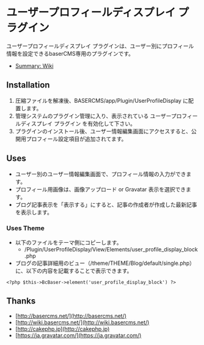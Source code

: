 # ユーザープロフィールディスプレイ プラグイン
ユーザープロフィールディスプレイ プラグインは、ユーザー別にプロフィール情報を設定できるbaserCMS専用のプラグインです。

- [Summary: Wiki](https://github.com/materializing/UserProfileDisplay)

## Installation
1. 圧縮ファイルを解凍後、BASERCMS/app/Plugin/UserProfileDisplay に配置します。
2. 管理システムのプラグイン管理に入り、表示されている ユーザープロフィールディスプレイ プラグイン を有効化して下さい。
3. プラグインのインストール後、ユーザー情報編集画面にアクセスすると、公開用プロフィール設定項目が追加されてます。


## Uses
- ユーザー別のユーザー情報編集画面で、プロフィール情報の入力ができます。
- プロフィール用画像は、画像アップロード or Gravatar 表示を選択できます。
- ブログ記事表示を「表示する」にすると、記事の作成者が作成した最新記事を表示します。


### Uses Theme
- 以下のファイルをテーマ側にコピーします。
  - /Plugin/UserProfileDisplay/View/Elements/user_profile_display_block.php
- ブログの記事詳細用のビュー（/theme/THEME/Blog/default/single.php）に、以下の内容を記載することで表示できます。

```
<?php $this->BcBaser->element('user_profile_display_block') ?>
```


## Thanks
- [http://basercms.net/](http://basercms.net/)
- [http://wiki.basercms.net/](http://wiki.basercms.net/)
- [http://cakephp.jp](http://cakephp.jp)
- [https://ja.gravatar.com/](https://ja.gravatar.com/)
